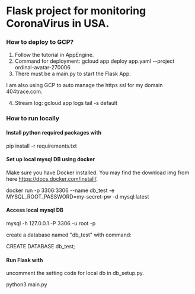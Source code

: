 # Flask project for monitoring CoronaVirus in USA.

### How to deploy to GCP?
1. Follow the tutorial in AppEngine.
2. Command for deployment: gcloud app deploy app.yaml --project ordinal-avatar-270006
3. There must be a main.py to start the Flask App.

I am also using GCP to auto manage the https ssl for my domain 404trace.com.

4. Stream log: gcloud app logs tail -s default

### How to run locally
#### Install python required packages with 
pip install -r requirements.txt

#### Set up local mysql DB using docker
Make sure you have Docker installed. You may find the download img from here https://docs.docker.com/install/.

docker run -p 3306:3306 --name db_test -e MYSQL_ROOT_PASSWORD=my-secret-pw -d mysql:latest

#### Access local mysql DB
mysql -h 127.0.0.1 -P 3306 -u root -p

create a database named "db_test" with command:

CREATE DATABASE db_test;


#### Run Flask with
uncomment the setting code for local db in db_setup.py.

python3 main.py
